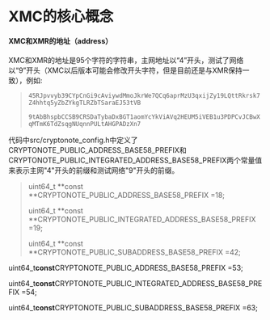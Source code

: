 # XMC的核心概念

#### XMC和XMR的地址（address）

XMC和XMR的地址是95个字符的字符串，主网地址以“4”开头，测试了网络以“9”开头（XMC以后版本可能会修改开头字符，但是目前还是与XMR保持一致），例如:

> `45RJpvvyb39CYpCnGi9cAviywdMmoJkrWe7QCq6aprMzU3qxijZy19LQttRkrsk7Z4hhtq5yZbZYkgTLRZbTSaraEJ53tVB`
>
> `9tAbBhspbCCSB9CRSDaTybaDxBGT1aomYcYkViAVq2HEUM5iVEB1u3PDPCvJCBwXqMTmK6TdZsqgNUqnnPULtAHGPADzXn7`

代码中src/cryptonote\_config.h中定义了CRYPTONOTE\_PUBLIC\_ADDRESS\_BASE58\_PREFIX和CRYPTONOTE\_PUBLIC\_INTEGRATED\_ADDRESS\_BASE58\_PREFIX两个常量值来表示主网"4"开头的前缀和测试网络"9"开头的前缀。

> uint64\_t **const **CRYPTONOTE\_PUBLIC\_ADDRESS\_BASE58\_PREFIX =18;
>
> uint64\_t **const **CRYPTONOTE\_PUBLIC\_INTEGRATED\_ADDRESS\_BASE58\_PREFIX =19;
>
> uint64\_t **const **CRYPTONOTE\_PUBLIC\_SUBADDRESS\_BASE58\_PREFIX =42;

  


uint64\_t**const**CRYPTONOTE\_PUBLIC\_ADDRESS\_BASE58\_PREFIX =53;

uint64\_t**const**CRYPTONOTE\_PUBLIC\_INTEGRATED\_ADDRESS\_BASE58\_PREFIX =54;

uint64\_t**const**CRYPTONOTE\_PUBLIC\_SUBADDRESS\_BASE58\_PREFIX =63;

